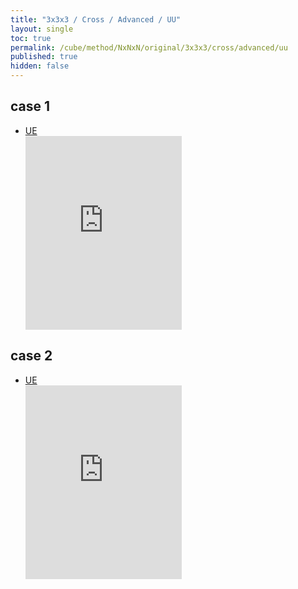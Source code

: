 ```yaml
---
title: "3x3x3 / Cross / Advanced / UU"
layout: single
toc: true
permalink: /cube/method/NxNxN/original/3x3x3/cross/advanced/uu
published: true
hidden: false
---
```


<head>
  <base target="_blank">
  <style>
    .iframe-wrapper {
      overflow    : hidden;
    }
    iframe {
      width       : 250px;
      height      : 330px;
      margin-top  : -20px;
      border      : none;
    }
  </style>
</head>



## case 1

- [UE](/cube/method/NxNxN/original/3x3x3/cross/advanced/ue)
  <div class="iframe-wrapper">
    <iframe
      scrolling="no"
      src="https://ruwix.com/widget/3d/?alg=R'&colored=U%20FD%20RD&setupmoves=R%20F'&hover=9&speed=500&flags=canvas&colors=F:cyan%20R:cyan%20D:cyan"
    ></iframe>
  </div>



## case 2

- [UE](/cube/method/NxNxN/original/3x3x3/cross/advanced/ue)
  <div class="iframe-wrapper">
    <iframe
      scrolling="no"
      src="https://ruwix.com/widget/3d/?alg=F%20U2&colored=U%20FD%20RD&setupmoves=R%20F'&hover=9&speed=500&flags=canvas&colors=F:cyan%20R:cyan%20D:cyan"
    ></iframe>
  </div>
